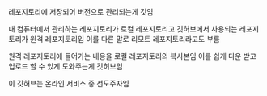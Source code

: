 레포지토리에 저장되어 버전으로 관리되는게 깃임

내 컴퓨터에서 관리하는 레포지토리가 로컬 레포지토리고
깃허브에서 사용되는 레포지토리가 원격 레포지토리임
이를 다른 말로 리모트 레포지토리라고도 부름

원격 레포지토리에 들어가는 내용을 로컬 레포지토리의 복사본임
이를 쉽게 다운 받고 업로드 할 수 있게 도와주는게 깃허브임

이 깃허브는 온라인 서비스 중 선도주자임
